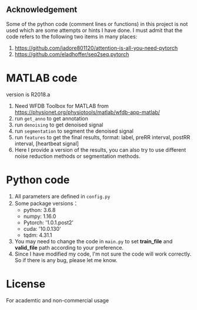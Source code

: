 ## Acknowledgement
Some of the python code (comment lines or functions) in this project is not used which are some attempts or hints I have done. I must admit that the code refers to the following two items in many places:

1. https://github.com/jadore801120/attention-is-all-you-need-pytorch
2. https://github.com/eladhoffer/seq2seq.pytorch

# MATLAB code
version is R2018.a
1. Need WFDB Toolbox for MATLAB from https://physionet.org/physiotools/matlab/wfdb-app-matlab/
2. run `get_anno` to get annotation
3. run `denoising` to get denoised signal
4. run `segmentation` to segment the denoised signal
5. run `features` to get the final results, format: label, preRR interval, postRR interval, [heartbeat signal]
6. Here I provide a version of the results, you can also try to use different noise reduction methods or segmentation methods.

# Python code
1. All parameters are defined in `config.py`
2. Some package versions： 
    - python: 3.6.8
    - numpy: 1.16.0
    - Pytorch: '1.0.1.post2'
    - cuda: '10.0.130'
    - tqdm: 4.31.1
3. You may need to change the code in `main.py` to set **train_file** and **valid_file** path according to your preference.
4. Since I have modified my code, I'm not sure the code will work correctly.  So if there is any bug, please let me know.

# License
For academtic and non-commercial usage
